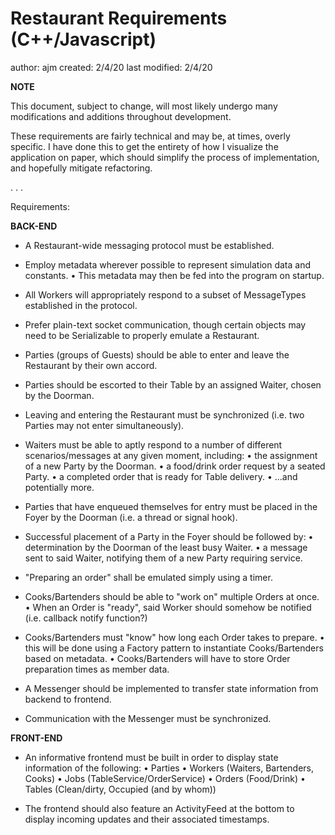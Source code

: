 # Restaurant Requirements (C++/Javascript)

author: ajm
created: 2/4/20
last modified: 2/4/20

**NOTE**

This document, subject to change, will most likely undergo many modifications and additions throughout development.

These requirements are fairly technical and may be, at times, overly specific. I have done this to get the entirety
of how I visualize the application on paper, which should simplify the process of implementation,
and hopefully mitigate refactoring.

.
.
.

Requirements:

**BACK-END**

- A Restaurant-wide messaging protocol must be established.

- Employ metadata wherever possible to represent simulation data and constants.
  • This metadata may then be fed into the program on startup.
- All Workers will appropriately respond to a subset of MessageTypes established in the protocol.

- Prefer plain-text socket communication, though certain objects may need to be Serializable to properly emulate a Restaurant.

- Parties (groups of Guests) should be able to enter and leave the Restaurant by their own accord.

- Parties should be escorted to their Table by an assigned Waiter, chosen by the Doorman.

- Leaving and entering the Restaurant must be synchronized (i.e. two Parties may not enter simultaneously).

- Waiters must be able to aptly respond to a number of different scenarios/messages at any given moment, including:
  • the assignment of a new Party by the Doorman.
  • a food/drink order request by a seated Party.
  • a completed order that is ready for Table delivery.
  • ...and potentially more.

- Parties that have enqueued themselves for entry must be placed in the Foyer by the Doorman (i.e. a thread or signal hook).

- Successful placement of a Party in the Foyer should be followed by:
  • determination by the Doorman of the least busy Waiter.
  • a message sent to said Waiter, notifying them of a new Party requiring service.

- "Preparing an order" shall be emulated simply using a timer.

- Cooks/Bartenders should be able to "work on" multiple Orders at once.
  • When an Order is "ready", said Worker should somehow be notified (i.e. callback notify function?)

- Cooks/Bartenders must "know" how long each Order takes to prepare.
  • this will be done using a Factory pattern to instantiate Cooks/Bartenders based on metadata.
  • Cooks/Bartenders will have to store Order preparation times as member data.

- A Messenger should be implemented to transfer state information from backend to frontend.

- Communication with the Messenger must be synchronized.

**FRONT-END**

- An informative frontend must be built in order to display state information of the following:
  • Parties
  • Workers (Waiters, Bartenders, Cooks)
  • Jobs (TableService/OrderService)
  • Orders (Food/Drink)
  • Tables (Clean/dirty, Occupied (and by whom))

- The frontend should also feature an ActivityFeed at the bottom to display incoming updates and their associated timestamps.
